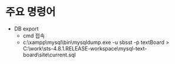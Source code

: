 # 주요 명령어
- DB export
  - cmd 접속
  - c:\xampp\mysql\bin\mysqldump.exe -u sbsst -p textBoard > C:\work\sts-4.8.1.RELEASE-workspace\mysql-text-board\site\current.sql